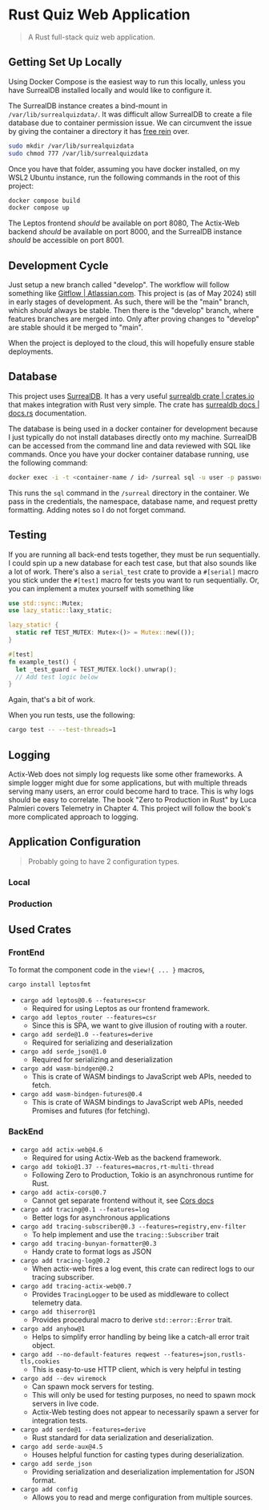# Rust Quiz Web Application

> A Rust full-stack quiz web application.

## Getting Set Up Locally

Using Docker Compose is the easiest way to run this locally,
unless you have SurrealDB installed locally and would like to configure it.

The SurrealDB instance creates a bind-mount in `/var/lib/surrealquizdata/`.
It was difficult allow SurrealDB to create a file database due to container permission issue.
We can circumvent the issue by giving the container a directory it has [free rein](https://www.vocabulary.com/articles/pardon-the-expression/free-rein-vs-free-reign) over.

```bash
sudo mkdir /var/lib/surrealquizdata
sudo chmod 777 /var/lib/surrealquizdata
```

Once you have that folder, assuming you have docker installed,
on my WSL2 Ubuntu instance, run the following commands in the root of this project:

```bash
docker compose build
docker compose up
```

The Leptos frontend _should_ be available on port 8080,
The Actix-Web backend _should_ be available on port 8000,
and the SurrealDB instance _should_ be accessible on port 8001.

## Development Cycle

Just setup a new branch called "develop".
The workflow will follow something like [Gitflow | Atlassian.com](https://www.atlassian.com/continuous-delivery/continuous-integration/trunk-based-development).
This project is (as of May 2024) still in early stages of development.
As such, there will be the "main" branch, which _should_ always be stable.
Then there is the "develop" branch, where features branches are merged into.
Only after proving changes to "develop" are stable should it be merged to "main".

When the project is deployed to the cloud, this will hopefully ensure stable deployments.

## Database

This project uses [SurrealDB](https://surrealdb.com/).
It has a very useful [surrealdb crate | crates.io](https://crates.io/crates/surrealdb)
that makes integration with Rust very simple.
The crate has [surrealdb docs | docs.rs](https://docs.rs/surrealdb/latest/surrealdb/index.html) documentation.

The database is being used in a docker container for development because I just typically do not install databases directly onto my machine.
SurrealDB can be accessed from the command line and data reviewed with SQL like commands.
Once you have your docker container database running, use the following command:

```bash
docker exec -i -t <container-name / id> /surreal sql -u user -p password --ns surreal --db quiz_app --pretty
```

This runs the `sql` command in the `/surreal` directory in the container.
We pass in the credentials, the namespace, database name, and request pretty formatting.
Adding notes so I do not forget command.

## Testing

If you are running all back-end tests together, they must be run sequentially.
I could spin up a new database for each test case, but that also sounds like a lot of work.
There's also a `serial_test` crate to provide a `#[serial]` macro you stick under the `#[test]` macro
for tests you want to run sequentially.
Or, you can implement a mutex yourself with something like

```rust
use std::sync::Mutex;
use lazy_static::laxy_static;

lazy_static! {
  static ref TEST_MUTEX: Mutex<()> = Mutex::new(());
}

#[test]
fn example_test() {
  let _test_guard = TEST_MUTEX.lock().unwrap();
  // Add test logic below
}
```

Again, that's a bit of work.

When you run tests, use the following:

```bash
cargo test -- --test-threads=1
```

## Logging

Actix-Web does not simply log requests like some other frameworks.
A simple logger might due for some applications,
but with multiple threads serving many users,
an error could become hard to trace.
This is why logs should be easy to correlate.
The book "Zero to Production in Rust" by Luca Palmieri covers Telemetry in Chapter 4.
This project will follow the book's more complicated approach to logging.

## Application Configuration

> Probably going to have 2 configuration types.

### Local

### Production

## Used Crates

### FrontEnd

To format the component code in the `view!{ ... }` macros,

```bash
cargo install leptosfmt
```

- `cargo add leptos@0.6 --features=csr`
  - Required for using Leptos as our frontend framework.
- `cargo add leptos_router --features=csr`
  - Since this is SPA, we want to give illusion of routing with a router.
- `cargo add serde@1.0 --features=derive`
  - Required for serializing and deserialization
- `cargo add serde_json@1.0`
  - Required for serializing and deserialization
- `cargo add wasm-bindgen@0.2`
  - This is crate of WASM bindings to JavaScript web APIs, needed to fetch.
- `cargo add wasm-bindgen-futures@0.4`
  - This is crate of WASM bindings to JavaScript web APIs, needed Promises and futures (for fetching).

### BackEnd

- `cargo add actix-web@4.6`
  - Required for using Actix-Web as the backend framework.
- `cargo add tokio@1.37 --features=macros,rt-multi-thread`
  - Following Zero to Production, Tokio is an asynchronous runtime for Rust.
- `cargo add actix-cors@0.7`
  - Cannot get separate frontend without it, see [Cors docs](https://docs.rs/actix-cors/latest/actix_cors/)
- `cargo add tracing@0.1 --features=log`
  - Better logs for asynchronous applications
- `cargo add tracing-subscriber@0.3 --features=registry,env-filter`
  - To help implement and use the `tracing::Subscriber` trait
- `cargo add tracing-bunyan-formatter@0.3`
  - Handy crate to format logs as JSON
- `cargo add tracing-log@0.2`
  - When actix-web fires a log event, this crate can redirect logs to our tracing subscriber.
- `cargo add tracing-actix-web@0.7`
  - Provides `TracingLogger` to be used as middleware to collect telemetry data.
- `cargo add thiserror@1`
  - Provides procedural macro to derive `std::error::Error` trait.
- `cargo add anyhow@1`
  - Helps to simplify error handling by being like a catch-all error trait object.
- `cargo add --no-default-features reqwest --features=json,rustls-tls,cookies`
  - This is easy-to-use HTTP client, which is very helpful in testing
- `cargo add --dev wiremock`
  - Can spawn mock servers for testing.
  - This will only be used for testing purposes, no need to spawn mock servers in live code.
  - Actix-Web testing does not appear to necessarily spawn a server for integration tests.
- `cargo add serde@1 --features=derive`
  - Rust standard for data serialization and deserialization.
- `cargo add serde-aux@4.5`
  - Houses helpful function for casting types during deserialization.
- `cargo add serde_json`
  - Providing serialization and deserialization implementation for JSON format.
- `cargo add config`
  - Allows you to read and merge configuration from multiple sources.
